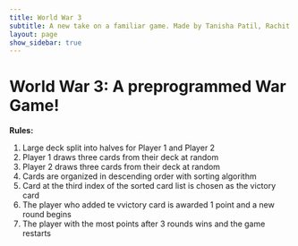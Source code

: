 ```yaml
---
title: World War 3
subtitle: A new take on a familiar game. Made by Tanisha Patil, Rachit Jaiswal, and Luna Iwazaki
layout: page
show_sidebar: true
---
```


# World War 3: A preprogrammed War Game!

**Rules:**
1. Large deck split into halves for Player 1 and Player 2 
2. Player 1 draws three cards from their deck at random 
3. Player 2 draws three cards from their deck at random
4. Cards are organized in descending order with sorting algorithm 
5. Card at the third index of the sorted card list is chosen as the victory card
6. The player who added te vvictory card is awarded 1 point and a new round begins
7. The player with the most points after 3 rounds wins and the game restarts